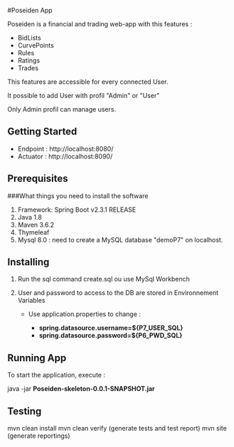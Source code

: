 #Poseiden App

Poseiden is a financial and trading web-app with this features :

- BidLists
- CurvePoints
- Rules
- Ratings
- Trades

This features are accessible for every connected User.

It possible to add User with profil "Admin" or "User"

Only Admin profil can manage users.

## Getting Started

- Endpoint : http://localhost:8080/
- Actuator : http://localhost:8090/

## Prerequisites
###What things you need to install the software

1. Framework: Spring Boot v2.3.1 RELEASE
2. Java 1.8
3. Maven 3.6.2
4. Thymeleaf
5. Mysql 8.0 : need to create a MySQL database "demoP7" on localhost.


## Installing
1.  Run the sql command create.sql ou use MySql Workbench

2.  User and password to access to the DB are stored in Environnement Variables
     
    -    Use application.properties to change :
        
            - **spring.datasource.username=${P7_USER_SQL}**
            - **spring.datasource.password=${P6_PWD_SQL}**

## Running App
To start the application, execute :

java -jar **Poseiden-skeleton-0.0.1-SNAPSHOT.jar**

## Testing
mvn clean install mvn clean verify (generate tests and test report) mvn site (generate reportings)
